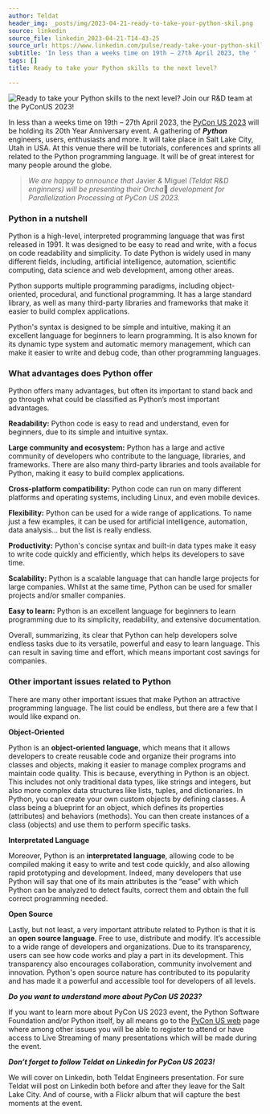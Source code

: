 ```yaml
---
author: Teldat
header_img: _posts/img/2023-04-21-ready-to-take-your-python-skil.png
source: linkedin
source_file: linkedin_2023-04-21-T14-43-25
source_url: https://www.linkedin.com/pulse/ready-take-your-python-skills-next-level-join-our-rd-team-pyconus/
subtitle: 'In less than a weeks time on 19th – 27th April 2023, the '
tags: []
title: Ready to take your Python skills to the next level?

---
```

![Ready to take your Python skills to the next level? Join our R&D team at the PyConUS 2023!]({{site.cdn_img_raw}}/_posts/img/2023-04-21-ready-to-take-your-python-skil.png)

In less than a weeks time on 19th – 27th April 2023, the [PyCon US 2023](https://us.pycon.org/2023/about/pycon/) will be holding its 20th Year Anniversary event. A gathering of ***Python*** engineers, users, enthusiasts and more. It will take place in Salt Lake City, Utah in USA. At this venue there will be tutorials, conferences and sprints all related to the Python programming language. It will be of great interest for many people around the globe.    


> *We are happy to announce that* Javier *&* Miguel *(Teldat R&D enginners) will be presenting their Orcha*🐋 *development for Parallelization Processing at PyCon US 2023.*

### Python in a nutshell

Python is a high-level, interpreted programming language that was first released in 1991. It was designed to be easy to read and write, with a focus on code readability and simplicity. To date Python is widely used in many different fields, including, artificial intelligence, automation, scientific computing, data science and web development, among other areas. 

Python supports multiple programming paradigms, including object-oriented, procedural, and functional programming. It has a large standard library, as well as many third-party libraries and frameworks that make it easier to build complex applications.

Python's syntax is designed to be simple and intuitive, making it an excellent language for beginners to learn programming. It is also known for its dynamic type system and automatic memory management, which can make it easier to write and debug code, than other programming languages.

### What advantages does Python offer

Python offers many advantages, but often its important to stand back and go through what could be classified as Python’s most important advantages.

**Readability:** Python code is easy to read and understand, even for beginners, due to its simple and intuitive syntax.

**Large community and ecosystem:** Python has a large and active community of developers who contribute to the language, libraries, and frameworks. There are also many third-party libraries and tools available for Python, making it easy to build complex applications.

**Cross-platform compatibility:** Python code can run on many different platforms and operating systems, including Linux, and even mobile devices.

**Flexibility:** Python can be used for a wide range of applications. To name just a few examples, it can be used for artificial intelligence, automation, data analysis… but the list is really endless.

**Productivity:** Python's concise syntax and built-in data types make it easy to write code quickly and efficiently, which helps its developers to save time. 

**Scalability:** Python is a scalable language that can handle large projects for large companies. Whilst at the same time, Python can be used for smaller projects and/or smaller companies.

**Easy to learn:** Python is an excellent language for beginners to learn programming due to its simplicity, readability, and extensive documentation. 

Overall, summarizing, its clear that Python can help developers solve endless tasks due to its versatile, powerful and easy to learn language. This can result in saving time and effort, which means important cost savings for companies.

### Other important issues related to Python

There are many other important issues that make Python an attractive programming language. The list could be endless, but there are a few that I would like expand on. 

**Object-Oriented**

Python is an **object-oriented language**, which means that it allows developers to create reusable code and organize their programs into classes and objects, making it easier to manage complex programs and maintain code quality. This is because, everything in Python is an object. This includes not only traditional data types, like strings and integers, but also more complex data structures like lists, tuples, and dictionaries. In Python, you can create your own custom objects by defining classes. A class being a blueprint for an object, which defines its properties (attributes) and behaviors (methods). You can then create instances of a class (objects) and use them to perform specific tasks.

**Interpretated Language**

Moreover, Python is an **interpretated language**, allowing code to be compiled making it easy to write and test code quickly, and also allowing rapid prototyping and development. Indeed, many developers that use Python will say that one of its main attributes is the “ease” with which Python can be analyzed to detect faults, correct them and obtain the full correct programming needed.

**Open Source** 

Lastly, but not least, a very important attribute related to Python is that it is an **open source language**. Free to use, distribute and modify. It’s accessible to a wide range of developers and organizations. Due to its transparency, users can see how code works and play a part in its development. This transparency also encourages collaboration, community involvement and innovation. Python's open source nature has contributed to its popularity and has made it a powerful and accessible tool for developers of all levels.

***Do you want to understand more about PyCon US 2023?***

If you want to learn more about PyCon US 2023 event, the Python Software Foundation and/or Python itself, by all means go to the [PyCon US web](https://us.pycon.org/2023/) page where among other issues you will be able to register to attend or have access to Live Streaming of many presentations which will be made during the event.   

  


***Don’t forget to follow Teldat on Linkedin for PyCon US 2023!*** 

We will cover on Linkedin, both Teldat Engineers presentation. For sure Teldat will post on Linkedin both before and after they leave for the Salt Lake City. And of course, with a Flickr album that will capture the best moments at the event.   

